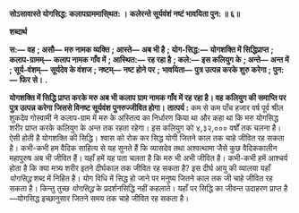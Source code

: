 **सोऽसावास्ते योगसिद्ध: कलापग्राममासि्थत: ।** **कलेरन्ते सूर्यवंशं नष्टं भावयिता पुन: ॥ ६॥** 

**शब्दार्थ** 

**स:—** **वह** **; असौ—** **मरु नामक व्यक्ति** **; आस्ते—** **अब भी है** **; योग-सिद्ध:—** **योगशक्ति में सिद्धिप्राप्त** **; कलाप-ग्रामम्—** **कलाप नामक** **गाँव में** **; आस्थित:—** **रह रहा है** **; कले:—** **इस कलियुग के** **; अन्ते—** **अन्त में** **; सूर्य-वंशम्—** **सूर्यदेव के वंशज** **; नष्टम्—** **नष्ट होने पर** **;** **भावयिता—** **पुत्र उत्पन्न करके शुरु करेगा** **; पुन:—** **फिर से।** **.** 

**योगशक्ति में सिद्धि प्राप्त करके मरु अब भी कलाप ग्राम नामक गाँव में रह रहा है। वह** **कलियुग की समाप्ति पर पुत्र उत्पन्न करेगा जिससे विनष्ट सूर्यवंश पुनरुज्जीवित होगा।** **तात्पर्य :** कम से कम पाँच हजार वर्ष पूर्व श्रील शुकदेव गोस्वामी ने कलाप-ग्राम में मरु के अस्तित्व का निर्धारण किया था और कहा था कि मरु योगसिद्ध शरीर प्राप्त करके कलियुग के अन्त तक रहता रहेगा। इस कलियुग को ४,३२,००० वर्षों तक चलना है। ऐसी होती है योगशक्ति की सिद्धि। श्वास को रोक कर सिद्ध योगी जितने काल तक चाहे जीवित रह सकता है। कभी-कभी हम वैदिक साहित्य से यह सुनते हैं कि व्यासदेव तथा अश्वत्थामा जैसे कुछ वैदिककालीन महापुरुष अब भी जीवित हैं। यहाँ हमें यह पता चलता है कि मरु भी अभी जीवित है। कभी-कभी हमें आश्चर्य होता है कि क्या मत्र्य शरीर इतने दीर्घकाल तक जीवित रह सकता है? इस दीर्घ आयु की व्यालया यहाँ *योगसिद्ध* शब्द में निहित है। योग विधि में सिद्ध हो जाने पर मनुष्य जितने काल तक जी चाहे जीवित रह सकता है। किन्तु तुच्छ *योगसिद्ध* के प्रदर्शनसिद्धि नहीं कहलाते। यहाँ पर सिद्धि का जीवन्त उदाहरण प्राप्त है—योगसिद्ध इच्छानुसार जितने समय तक चाहे जीवित रह सकता है।  